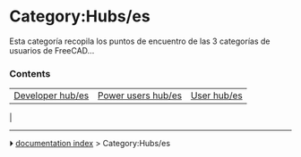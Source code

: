 # Category:Hubs/es
Esta categoría recopila los puntos de encuentro de las 3 categorías de usuarios de FreeCAD\...

### Contents

|     |     |     |
| --- | --- | --- |
| [Developer hub/es](Developer_hub/es.md) | [Power users hub/es](Power_users_hub/es.md) | [User hub/es](User_hub/es.md) |
|



---
⏵ [documentation index](../README.md) > Category:Hubs/es
